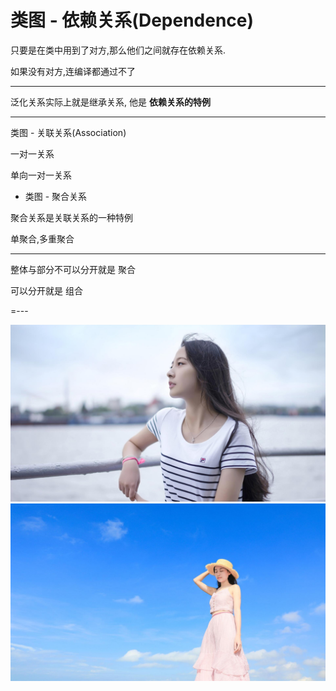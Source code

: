 

# 类图 - 依赖关系(Dependence)

只要是在类中用到了对方,那么他们之间就存在依赖关系.

如果没有对方,连编译都通过不了

----

泛化关系实际上就是继承关系, 他是 __依赖关系的特例__

---

类图 - 关联关系(Association)

一对一关系

单向一对一关系

- 类图 - 聚合关系

聚合关系是关联关系的一种特例

单聚合,多重聚合

---

整体与部分不可以分开就是 聚合

可以分开就是 组合

 =---
 
 
 ![](./img/mm/meizi05.jpg)
 ![](./img/mm/meizi06.jpg)